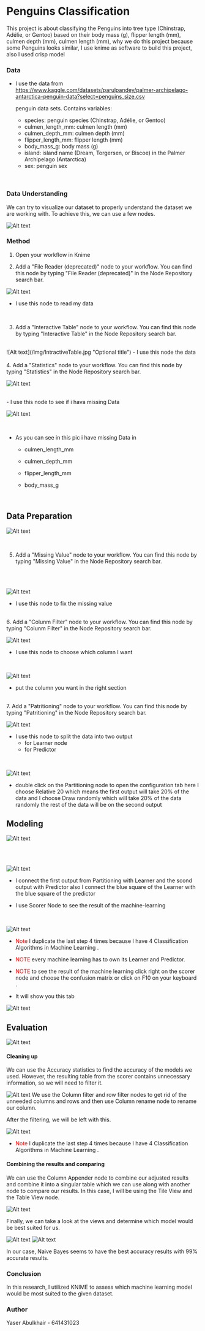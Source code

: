 # Penguins Classification
This project is about classifying the Penguins into tree type (Chinstrap, Adélie, or Gentoo) based on their body mass (g), flipper length (mm), culmen depth (mm), culmen length (mm), why we do this project because some Penguins looks similar, I use knime as software to build this project, also I used crisp model


### Data
- I use the data from https://www.kaggle.com/datasets/parulpandey/palmer-archipelago-antarctica-penguin-data?select=penguins_size.csv

  penguin data sets. Contains variables:

  - species: penguin species (Chinstrap, Adélie, or Gentoo)
  - culmen_length_mm: culmen length (mm)
  - culmen_depth_mm: culmen depth (mm)
  - flipper_length_mm: flipper length (mm)
  - body_mass_g: body mass (g)
  - island: island name (Dream, Torgersen, or Biscoe) in the Palmer Archipelago (Antarctica)
  - sex: penguin sex

<br>

### Data Understanding

We can try to visualize our dataset to properly understand the dataset we are working with. To achieve this, we can use a few nodes.



  ![Alt text](/img/DataUnderstanding.jpg "Optional title")



  ### Method
  1. Open your workflow in Knime

  2. Add a "File Reader (deprecated)" node to your workflow. You can find this node by typing "File Reader (deprecated)" in the Node Repository search bar.


  ![Alt text](/img/Screenshot%202023-03-01%20212723.jpg "Optional title")
    
 - I use this node to read my data

<br>

  3. Add a "Interactive Table" node to your workflow. You can find this node by typing "Interactive Table" in the Node Repository search bar.
<br>
      ![Alt text](/img/IntractiveTable.jpg "Optional title")
- I use this node the data
 <br>
<br>
  4. Add a "Statistics" node to your workflow. You can find this node by typing "Statistics" in the Node Repository search bar.  
<br>


 ![Alt text](/img/Statistics.jpg "Optional title")


<br>
- I use this node to see if i hava missing Data 

<br>

 ![Alt text](/img/missing%20value.jpg "Optional title")

   <br>
   
   - As you can see in this pic i have missing Data in 
      -  culmen_length_mm 
      
      -  culmen_depth_mm 
      
      -  flipper_length_mm 
 
      -  body_mass_g 
<br>

## Data Preparation

  ![Alt text](/img/DataPreparation.jpg "Optional title")

<br>

  5. Add a "Missing Value" node to your workflow. You can find this node by typing "Missing Value" in the Node Repository search bar.
<br>
 
 <br>

  ![Alt text](/img/Missing%20ValueNode.jpg "Optional title")
 <br>

  - I use this node to fix the missing value

<br>
6. Add a "Colunm Filter" node to your workflow. You can find this node by typing "Colunm Filter" in the Node Repository search bar.

<br>
  
  ![Alt text](/img/column.jpg "Optional title")
 <br>

  - I use this node to choose which column I want

 <br>
  
  ![Alt text](/img/ColumnFilterconfic.PNG "Optional title")

  - put the column you want in the right section


<br>
7. Add a "Patritioning" node to your workflow. You can find this node by typing "Patritioning" in the Node Repository search bar.

<br>
  
  ![Alt text](/img/Partitoning.JPG "Optional title")
 <br>

  - I use this node to split the data into two output 
       - for Learner node 
       - for Predictor

 <br>
  
  ![Alt text](/img/Partitioningconfic.JPG "Optional title")

  - double click on the Partitioning node to open the configuration tab here I choose Relative 20 which means the first output will take 20% of the data and I choose Draw randomly which will take 20% of the data randomly the rest of the data will be on the second output
## Modeling

   ![Alt text](/img/Modeling.jpg "Optional title")

<br>

  <br>

   ![Alt text](/img/firstMachine.JPG "Optional title")
  
  - I connect the first output from Partitioning with Learner and the scond output with Predictor also I connect the blue square of the Learner with the blue square of the predictor 

  - I use Scorer Node to see the result of the machine-learning

<br>

![Alt text](/img/Dublecat4.JPG "Optional title")

  - <span style="color:red">Note</span> I duplicate the last step 4 times because I have 4 Classification Algorithms in Machine Learning .

  -  <span style="color:red">NOTE</span> every machine learning has to own its Learner and Predictor.


  -  <span style="color:red">NOTE</span> to see the result of the machine learning click right on the scorer node and choose the confusion matrix or click on F10 on your keyboard . 

  - It will show you this tab

![Alt text](/img/resultMachine.JPG "Optional title")

## Evaluation

![Alt text](/img/Evaluation.jpg "Optional title")

#### Cleaning up 

We can use the Accuracy statistics to find the accuracy of the models we used. However, the resulting table from the scorer contains unnecessary information, so we will need to filter it.

![Alt text](/img/CleanUp.jpg "Optional title")
We use the Column filter and row filter nodes to get rid of the unneeded columns and rows and then use Column rename node to rename our column.
 
After the filtering, we will be left with this. 

![Alt text](/img/Afterfilterr.jpg "Optional title")

- <span style="color:red">Note</span> I duplicate the last step 4 times because I have 4 Classification Algorithms in Machine Learning .

#### Combining the results and comparing

We can use the Column Appender node to combine our adjusted results and combine it into a singular table which we can use along with another node to compare our results. In this case, I will be using the Tile View and the Table View node.

![Alt text](/img/column%20Appender.jpg "Optional title")

Finally, we can take a look at the views and determine which model would be best suited for us.

![Alt text](/img/TileView.jpg "Optional title")
![Alt text](/img/TableView.jpg "Optional title")

In our case, Naive Bayes seems to have the best accuracy results with 99% accurate results.

### Conclusion
In this research, I utilized KNIME to assess which machine learning model would be most suited to the given dataset.

### Author
Yaser Abulkhair - 641431023

